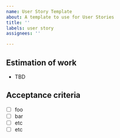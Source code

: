 ```yaml
---
name: User Story Template
about: A template to use for User Stories
title: ''
labels: user story
assignees: ''

---
```


## Estimation of work
- TBD

## Acceptance criteria
- [ ] foo
- [ ] bar
- [ ] etc
- [ ] etc

